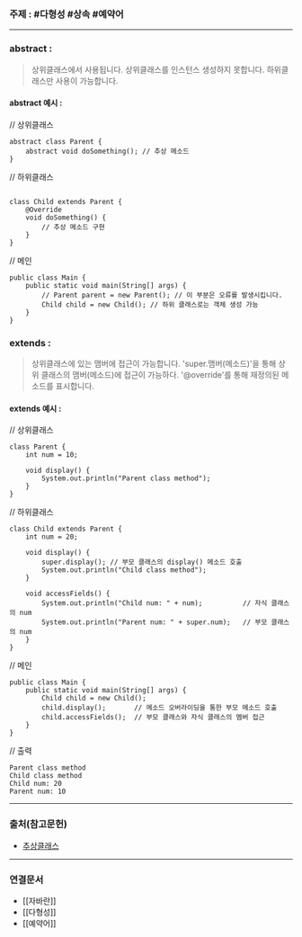 ### 주제 : #다형성 #상속 #예약어

___

### abstract : 

> 상위클래스에서 사용됩니다.
> 상위클래스를 인스턴스 생성하지 못합니다.
> 하위클래스만 사용이 가능합니다.

#### abstract 예시 :
	
// 상위클래스

```
abstract class Parent {
	abstract void doSomething(); // 추상 메소드
}

```

// 하위클래스

```

class Child extends Parent {
    @Override
    void doSomething() {
        // 추상 메소드 구현
    }
}
```

// 메인

```
public class Main {
    public static void main(String[] args) {
        // Parent parent = new Parent(); // 이 부분은 오류를 발생시킵니다.
        Child child = new Child(); // 하위 클래스로는 객체 생성 가능
    }
}
```

### extends : 

> 상위클래스에 있는 맴버에 접근이 가능합니다.
> 'super.맴버(메소드)'을 통해 상위 클래스의 맴버(메소드)에 접근이 가능하다.
> '@override'를 통해 재정의된 메소드를 표시합니다.

#### extends 예시 : 

// 상위클래스

```
class Parent {
    int num = 10;

    void display() {
        System.out.println("Parent class method");
    }
}
```

// 하위클래스

```
class Child extends Parent {
    int num = 20;

    void display() {
        super.display(); // 부모 클래스의 display() 메소드 호출
        System.out.println("Child class method");
    }

    void accessFields() {
        System.out.println("Child num: " + num);          // 자식 클래스의 num
        System.out.println("Parent num: " + super.num);   // 부모 클래스의 num
    }
}
```

// 메인

```
public class Main {
    public static void main(String[] args) {
        Child child = new Child();
        child.display();       // 메소드 오버라이딩을 통한 부모 메소드 호출
        child.accessFields();  // 부모 클래스와 자식 클래스의 멤버 접근
    }
}
```

// 출력

```
Parent class method
Child class method
Child num: 20
Parent num: 10
```




___

### 출처(참고문헌)

- [추상클래스](http://www.tcpschool.com/java/java_polymorphism_abstract)

___

### 연결문서

- [[자바란]]
- [[다형성]]
- [[예약어]]

